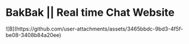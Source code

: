<h1>BakBak || Real time Chat Website</h1>
![B](https://github.com/user-attachments/assets/3465bbdc-9bd3-4f5f-be08-3408b84a20ee)
